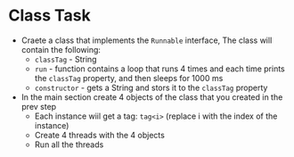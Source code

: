 # Class Task
* Craete a class that implements the `Runnable` interface, The class will contain the following:
    * `classTag` - String 
    * `run` - function contains a loop that runs 4 times and each time prints the `classTag` property, and then sleeps for 1000 ms
    * `constructor` - gets a String and stors it to the `classTag` property
* In the main section create 4 objects of the class that you created in the prev step
    * Each instance wiil get a tag: `tag<i>` (replace i with the index of the instance)
    * Create 4 threads with the 4 objects
    * Run all the threads
